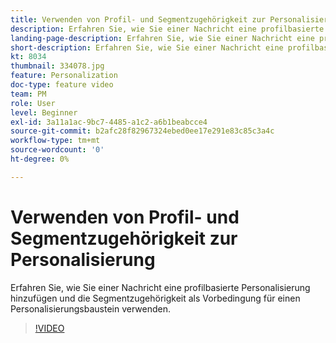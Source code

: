 ```yaml
---
title: Verwenden von Profil- und Segmentzugehörigkeit zur Personalisierung
description: Erfahren Sie, wie Sie einer Nachricht eine profilbasierte Personalisierung hinzufügen und die Segmentzugehörigkeit als Vorbedingung für einen Personalisierungsbaustein verwenden.
landing-page-description: Erfahren Sie, wie Sie einer Nachricht eine profilbasierte Personalisierung hinzufügen und die Segmentzugehörigkeit als Vorbedingung für einen Personalisierungsbaustein verwenden.
short-description: Erfahren Sie, wie Sie einer Nachricht eine profilbasierte Personalisierung hinzufügen und die Segmentzugehörigkeit als Vorbedingung für einen Personalisierungsbaustein verwenden.
kt: 8034
thumbnail: 334078.jpg
feature: Personalization
doc-type: feature video
team: PM
role: User
level: Beginner
exl-id: 3a11a1ac-9bc7-4485-a1c2-a6b1beabcce4
source-git-commit: b2afc28f82967324ebed0ee17e291e83c85c3a4c
workflow-type: tm+mt
source-wordcount: '0'
ht-degree: 0%

---
```


# Verwenden von Profil- und Segmentzugehörigkeit zur Personalisierung

Erfahren Sie, wie Sie einer Nachricht eine profilbasierte Personalisierung hinzufügen und die Segmentzugehörigkeit als Vorbedingung für einen Personalisierungsbaustein verwenden.

>[!VIDEO](https://video.tv.adobe.com/v/334078?quality=12&learn=on)
